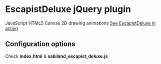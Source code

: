 # EscapistDeluxe jQuery plugin
JavaScript HTML5 Canvas 2D drawing animations
[See EscapistDeluxe in action](http://www.sabiland.com/escapist.html)

## Configuration options
Check **index.html** & **sabiland_escapist_deluxe.js**